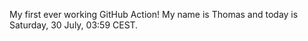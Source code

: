 My first ever working GitHub Action!
My name is Thomas and today is Saturday, 30 July, 03:59 CEST. 
